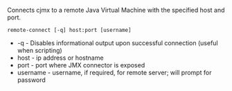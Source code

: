 
Connects cjmx to a remote Java Virtual Machine with the specified host and port.

    remote-connect [-q] host:port [username]

 - -q - Disables informational output upon successful connection (useful when scripting)
 - host - ip address or hostname
 - port - port where JMX connector is exposed
 - username - username, if required, for remote server; will prompt for password

